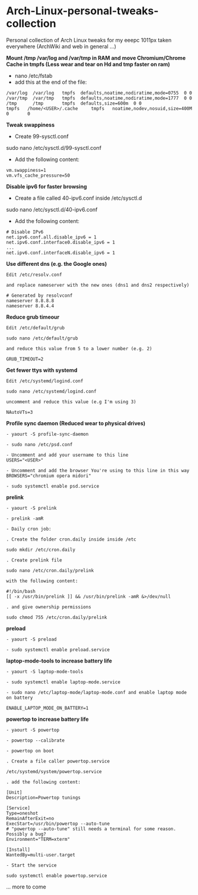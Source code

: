 Arch-Linux-personal-tweaks-collection
=====================================

Personal collection of Arch Linux tweaks for my eeepc 1011px taken everywhere (ArchWiki and web in general ...)


**Mount /tmp /var/log and /var/tmp in RAM and move Chromium/Chrome Cache in tmpfs (Less wear and tear on Hd and tmp faster on ram)**

- nano /etc/fstab
- add this at the end of the file:
```
/var/log  /var/log   tmpfs  defaults,noatime,nodiratime,mode=0755  0 0
/var/tmp  /var/tmp   tmpfs  defaults,noatime,nodiratime,mode=1777  0 0
/tmp      /tmp       tmpfs  defaults,size=600m  0 0
tmpfs   /home/<USER>/.cache     tmpfs   noatime,nodev,nosuid,size=400M  0       0
```

**Tweak swappiness**

- Create 99-sysctl.conf

sudo nano /etc/sysctl.d/99-sysctl.conf

- Add the following content:
```
vm.swappiness=1 
vm.vfs_cache_pressure=50
```

**Disable ipv6 for faster browsing**

- Create a file called 40-ipv6.conf inside /etc/sysctl.d 

sudo nano /etc/sysctl.d/40-ipv6.conf

- Add the following content:
```
# Disable IPv6
net.ipv6.conf.all.disable_ipv6 = 1 
net.ipv6.conf.interface0.disable_ipv6 = 1
...
net.ipv6.conf.interfaceN.disable_ipv6 = 1
``` 

**Use different dns (e.g. the Google ones)**
```
Edit /etc/resolv.conf

and replace nameserver with the new ones (dns1 and dns2 respectively)

# Generated by resolvconf
nameserver 8.8.8.8
nameserver 8.8.4.4
```

**Reduce grub timeour**
```
Edit /etc/default/grub

sudo nano /etc/default/grub

and reduce this value from 5 to a lower number (e.g. 2)

GRUB_TIMEOUT=2
```

**Get fewer ttys with systemd**
```
Edit /etc/systemd/logind.conf

sudo nano /etc/systemd/logind.conf

uncomment and reduce this value (e.g I'm using 3)

NAutoVTs=3
```


**Profile sync daemon (Reduced wear to physical drives)**
```
- yaourt -S profile-sync-daemon

- sudo nano /etc/psd.conf

- Uncomment and add your username to this line
USERS="<USER>"

- Uncomment and add the browser You're using to this line in this way
BROWSERS="chromium opera midori"

- sudo systemctl enable psd.service
```

**prelink**
```
- yaourt -S prelink

- prelink -amR

- Daily cron job:

. Create the folder cron.daily inside inside /etc

sudo mkdir /etc/cron.daily

. Create prelink file 

sudo nano /etc/cron.daily/prelink

with the following content:

#!/bin/bash
[[ -x /usr/bin/prelink ]] && /usr/bin/prelink -amR &>/dev/null

. and give ownership permissions

sudo chmod 755 /etc/cron.daily/prelink
```

**preload**
```
- yaourt -S preload

- sudo systemctl enable preload.service
```

**laptop-mode-tools to increase battery life**
```
- yaourt -S laptop-mode-tools 

- sudo systemctl enable laptop-mode.service

- sudo nano /etc/laptop-mode/laptop-mode.conf and enable laptop mode on battery

ENABLE_LAPTOP_MODE_ON_BATTERY=1
```

**powertop to increase battery life**
```
- yaourt -S powertop

- powertop --calibrate

- powertop on boot

. Create a file caller powertop.service

/etc/systemd/system/powertop.service

. add the following content:

[Unit]
Description=Powertop tunings

[Service]
Type=oneshot
RemainAfterExit=no
ExecStart=/usr/bin/powertop --auto-tune
# "powertop --auto-tune" still needs a terminal for some reason. Possibly a bug?
Environment="TERM=xterm"

[Install]
WantedBy=multi-user.target

- Start the service

sudo systemctl enable powertop.service
```


... more to come


